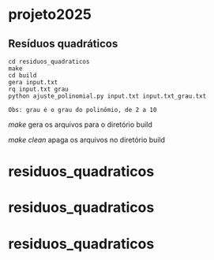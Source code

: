 # projeto2025

## Resíduos quadráticos

```
cd residuos_quadraticos
make
cd build
gera input.txt
rq input.txt grau   
python ajuste_polinomial.py input.txt input.txt_grau.txt

Obs: grau é o grau do polinômio, de 2 a 10
```
 
*make* gera os arquivos para o diretório build

*make clean* apaga os arquivos no diretório build
# residuos_quadraticos
# residuos_quadraticos
# residuos_quadraticos
